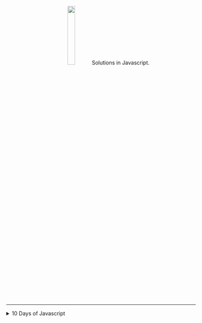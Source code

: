 <p align="center"><a href="https://www.hackerrank.com/gisellesouz_ti">
        <img src="https://user-images.githubusercontent.com/36775083/68088284-4a53a780-fe3c-11e9-8cc7-8b9341d9f831.png"
        width="20%" height="20%"/></a>
      Solutions in Javascript.
  <hr></hr>
    </p>
    
<details><summary>10 Days of Javascript</summary>
  <br>
  
| Day | Challenge | Solution |
|:----------:|:-------------:|:----------:|
| 0| [Hello, World!](https://www.hackerrank.com/challenges/js10-hello-world) | [helloworld.js](https://github.com/gisellesouz/hackerranksolutionsjs/blob/master/10DaysofJavascript/Day%200:%20Hello%2C%20World!/helloworld.js)|
| 0| [Data Types](https://www.hackerrank.com/challenges/js10-data-types) | [datatypes.js](https://github.com/gisellesouz/hackerranksolutionsjs/blob/master/10DaysofJavascript/Day%200:%20Data%20Types/datatypes.js)|
| 1| [Arithmetic Operators](https://www.hackerrank.com/challenges/js10-arithmetic-operators/problem) |[arithmeticoperators.js](https://github.com/gisellesouz/hackerranksolutionsjs/blob/master/10DaysofJavascript/Day%201%20:%20Arithmetic%20Operators/arithmeticoperators.js)  |
| 1| [Functions](https://www.hackerrank.com/challenges/js10-function/problem) | [factorial.js](https://github.com/gisellesouz/hackerranksolutionsjs/blob/master/10DaysofJavascript/Day%201:%20Functions/factorial.js)|  
| 1 | [Let and Const](https://www.hackerrank.com/challenges/js10-let-and-const/problem) | [pi.js](https://github.com/gisellesouz/hackerranksolutionsjs/blob/master/10DaysofJavascript/Day%201:%20Let%20and%20Const/pi.js)|
| 2| [Conditional Statements: If-Else](https://www.hackerrank.com/challenges/js10-if-else/problem)| [ifelse.js](https://github.com/gisellesouz/hackerranksolutionsjs/blob/master/10DaysofJavascript/Day%202:%20Conditional%20Statements:%20If-Else/ifelse.js)|
| 2| [Conditional Statements: Switch](https://www.hackerrank.com/challenges/js10-switch)| [switch.js](https://github.com/gisellesouz/hackerranksolutionsjs/blob/master/10DaysofJavascript/Day%202:%20Conditional%20Statements:%20Switch/switch.js)|
| 2| [Loops](https://www.hackerrank.com/challenges/js10-loops/problem)| [vowelsandconsonants.js](https://github.com/gisellesouz/hackerranksolutionsjs/blob/master/10DaysofJavascript/Day%202:%20Loops/vowelsandconsonants.js)|
| 3| [Arrays](https://www.hackerrank.com/challenges/js10-arrays/problem)| [arrays.js](https://github.com/gisellesouz/hackerranksolutionsjs/blob/master/10DaysofJavascript/Day%203:%20Arrays/arrays.js)|
| 3| [Try, Catch and Finally](https://www.hackerrank.com/challenges/js10-try-catch-and-finally/problem)| [trycatchfinally.js](https://github.com/gisellesouz/hackerranksolutionsjs/blob/master/10DaysofJavascript/Day%203:%20Try%2C%20Catch%2C%20and%20Finally/trycatchfinally.js)|



  </details>
